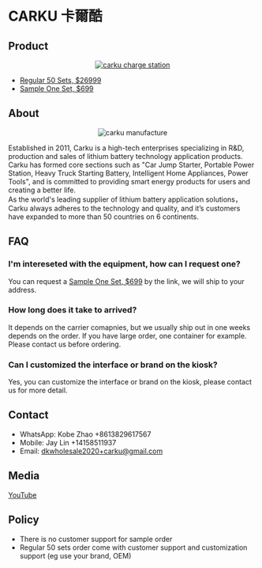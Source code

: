 # CARKU 卡爾酷

## Product

<p align="center">
  <a href="https://youtu.be/q4HvRy7wZvw?feature=shared" target="_blank"><img alt="carku charge station" src="https://github.com/dotku/carku/assets/1519232/a7588efe-1ab3-4612-a62b-682ab9014a1b" />
  </a>
</p>

* [Regular 50 Sets, $26999](https://buy.stripe.com/fZeaEQfiT35Vdb26os)
* [Sample One Set, $699](https://buy.stripe.com/7sI6oAc6H8qf7QI9AD)

## About

<p align="center">
  <img alt="carku manufacture" src="https://www.car-ku.com/images/ab2.jpg" />
</p>

Established in 2011, Carku is a high-tech enterprises specializing in R&D, production and sales of lithium battery technology application products. 
Carku has formed core sections such as "Car Jump Starter, Portable Power Station, Heavy Truck Starting Battery, Intelligent Home Appliances, Power Tools", 
and is committed to providing smart energy products for users and creating a better life.  
As the world's leading supplier of lithium battery application solutions，Carku always adheres to  the technology and quality, 
and it’s customers have expanded to more than 50 countries on 6 continents.

## FAQ

### I'm intereseted with the equipment, how can I request one?

You can request a [Sample One Set, $699](https://buy.stripe.com/7sI6oAc6H8qf7QI9AD) by the link, we will ship to your address.

### How long does it take to arrived?

It depends on the carrier comapnies, but we usually ship out in one weeks depends on the order. If you have large order, one container for example. 
Please contact us before ordering.

### Can I customized the interface or brand on the kiosk?

Yes, you can customize the interface or brand on the kiosk, please contact us for more detail.

## Contact

* WhatsApp: Kobe Zhao +8613829617567
* Mobile: Jay Lin +14158511937
* Email: [dkwholesale2020+carku@gmail.com](mailto:dkwholesale2020+carku@gmail.com)

## Media

[YouTube](https://www.youtube.com/@carku-us)

## Policy

* There is no customer support for sample order
* Regular 50 sets order come with customer support and customization support (eg use your brand, OEM)
